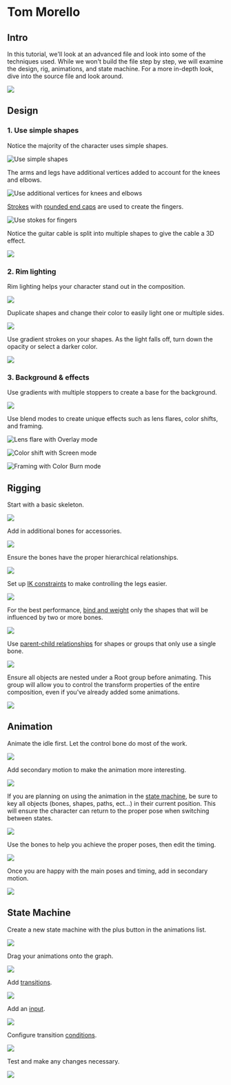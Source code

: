 # Tom Morello

## Intro

In this tutorial, we'll look at an advanced file and look into some of the techniques used. While we won't build the file step by step, we will examine the design, rig, animations, and state machine. For a more in-depth look, dive into the source file and look around.

![](https://public.rive.app/help/2021-08-12-12.56.13.gif)

## Design

### 1. Use simple shapes

Notice the majority of the character uses simple shapes.

![Use simple shapes](https://public.rive.app/help/2021-08-12-13.15.25%20%281%29%20%281%29.gif)

The arms and legs have additional vertices added to account for the knees and elbows.

![Use additional vertices for knees and elbows](https://public.rive.app/help/2021-08-12-13.18.26.gif)

[Strokes](../editor/fundamentals/fill-and-stroke/#stroke) with [rounded end caps](../editor/fundamentals/fill-and-stroke/#cap) are used to create the fingers.

![Use stokes for fingers](https://public.rive.app/help/2021-08-12-13.24.07.gif)

Notice the guitar cable is split into multiple shapes to give the cable a 3D effect.

![](https://public.rive.app/help/2021-08-12-13.36.30.gif)

### 2. Rim lighting

Rim lighting helps your character stand out in the composition.

![](https://public.rive.app/help/screen-shot-2021-08-12-at-2.14.48-pm.png)

Duplicate shapes and change their color to easily light one or multiple sides.

![](https://public.rive.app/help/2021-08-12-15.05.23.gif)

Use gradient strokes on your shapes. As the light falls off, turn down the opacity or select a darker color.

![](https://public.rive.app/help/2021-08-12-15.16.37.gif)

### 3. Background & effects

Use gradients with multiple stoppers to create a base for the background.

![](https://public.rive.app/help/2021-08-12-15.26.52.gif)

Use blend modes to create unique effects such as lens flares, color shifts, and framing.

![Lens flare with Overlay mode](https://public.rive.app/help/2021-08-12-15.36.35%20%281%29.gif)

![Color shift with Screen mode](https://public.rive.app/help/2021-08-12-15.39.08.gif)

![Framing with Color Burn mode](https://public.rive.app/help/2021-08-12-15.46.27.gif)

## Rigging

Start with a basic skeleton.

![](https://public.rive.app/help/2021-08-16-09.32.59.gif)

Add in additional bones for accessories.

![](https://public.rive.app/help/2021-08-16-09.52.06.gif)

Ensure the bones have the proper hierarchical relationships.

![](https://public.rive.app/help/2021-08-16-12.41.45%20%281%29.gif)

Set up [IK constraints](../editor/constraints/ik-constraint.md) to make controlling the legs easier.

![](https://public.rive.app/help/2021-08-16-12.51.42.gif)

For the best performance, [bind and weight](../editor/manipulating-shapes/bones/#2-binding) only the shapes that will be influenced by two or more bones.&#x20;

![](https://public.rive.app/help/2021-08-16-13.09.57.gif)

Use [parent-child relationships](../editor/manipulating-shapes/bones/#1-hierarchical-relationships) for shapes or groups that only use a single bone.

![](https://public.rive.app/help/2021-08-16-13.14.20%20%281%29%20%281%29.gif)

Ensure all objects are nested under a Root group before animating. This group will allow you to control the transform properties of the entire composition, even if you've already added some animations.

![](https://public.rive.app/help/2021-08-16-13.20.51%20%281%29%20%281%29.gif)

## Animation

Animate the idle first. Let the control bone do most of the work.

![](https://public.rive.app/help/2021-08-16-13.45.18.gif)

Add secondary motion to make the animation more interesting.

![](https://public.rive.app/help/2021-08-16-13.45.55%20%281%29.gif)

If you are planning on using the animation in the [state machine](../editor/state-machine.md), be sure to key all objects (bones, shapes, paths, ect...) in their current position. This will ensure the character can return to the proper pose when switching between states.

![](https://public.rive.app/help/2021-08-16-13.57.27%20%281%29.gif)

Use the bones to help you achieve the proper poses, then edit the timing.

![](https://public.rive.app/help/2021-08-16-14.20.15%20%281%29%20%281%29.gif)

Once you are happy with the main poses and timing, add in secondary motion.

![](https://public.rive.app/help/2021-08-16-14.38.23.gif)

## State Machine

Create a new state machine with the plus button in the animations list.

![](https://public.rive.app/help/2021-08-16-14.51.22.gif)

Drag your animations onto the graph.

![](https://public.rive.app/help/2021-08-16-15.00.10.gif)

Add [transitions](../editor/state-machine.md#create-transitions).

![](https://public.rive.app/help/2021-08-16-15.05.09.gif)

Add an [input](../editor/state-machine.md#inputs).

![](https://public.rive.app/help/2021-08-16-15.07.50.gif)

Configure transition [conditions](../editor/state-machine.md#conditions).

![](https://public.rive.app/help/2021-08-16-15.10.19%20%281%29.gif)

Test and make any changes necessary.

![](https://public.rive.app/help/2021-08-16-15.11.20.gif)
